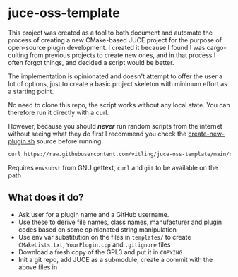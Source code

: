 # juce-oss-template

This project was created as a tool to both document and automate the process of creating a new CMake-based JUCE project for the purpose of open-source plugin development. I created it because I found I was cargo-culting from previous projects to create new ones, and in that process I often forgot things, and decided a script would be better.

The implementation is opinionated and doesn't attempt to offer the user a lot of options, just to create a basic project skeleton with minimum effort as a starting point.

No need to clone this repo, the script works without any local state. You can therefore run it directly with a curl.

However, because you should ***never*** run random scripts from the internet without seeing what they do first I recommend you check the [create-new-plugin.sh](https://raw.githubusercontent.com/vitling/juce-oss-template/main/create-new-plugin.sh) source before running

```sh
curl https://raw.githubusercontent.com/vitling/juce-oss-template/main/create-new-plugin.sh | bash
```

Requires `envsubst` from GNU gettext, `curl` and `git` to be available on the path

## What does it do?

* Ask user for a plugin name and a GitHub username.
* Use these to derive file names, class names, manufacturer and plugin codes based on some opinionated string manipulation
* Use env var substitution on the files in `templates/` to create `CMakeLists.txt`, `YourPlugin.cpp` and `.gitignore` files
* Download a fresh copy of the GPL3 and put it in `COPYING`
* Init a git repo, add JUCE as a submodule, create a commit with the above files in

